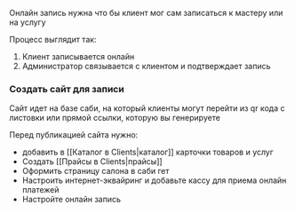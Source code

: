 Онлайн запись нужна что бы клиент мог сам записаться к мастеру или на услугу

Процесс выглядит так: 
1. Клиент записывается онлайн
2. Администратор связывается с клиентом и подтверждает запись



### Создать сайт для записи
Сайт идет на базе саби, на который клиенты могут перейти из qr кода с листовки или прямой ссылки, которую вы генерируете

Перед публикацией сайта нужно:
- добавить в [[Каталог в Clients|каталог]] карточки товаров и услуг
- Создать [[Прайсы в Clients|прайсы]]
- Оформить страницу салона в саби гет
- Настроить интернет-эквайринг и добавьте кассу для приема онлайн платежей
- Настройте онлайн запись

